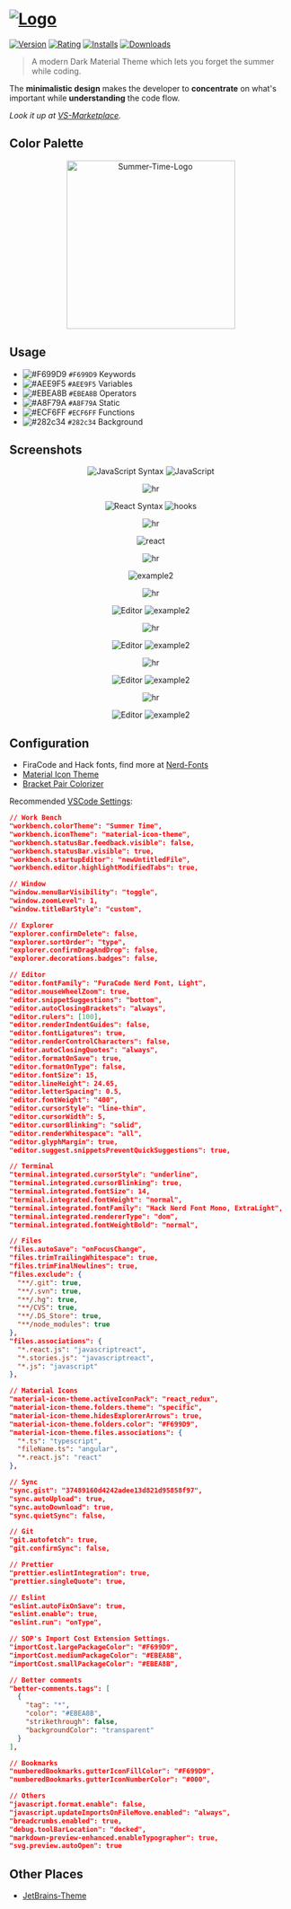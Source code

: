 # [![Logo](/images/logo-github.png)](https://marketplace.visualstudio.com/items?itemName=DennisVash.summer-time#overview)

[![Version](https://vsmarketplacebadge.apphb.com/version-short/DennisVash.summer-time.svg?subject=Summer%20Time&colorA=2B303B&colorB=A8F79A)](https://marketplace.visualstudio.com/items?itemName=DennisVash.summer-time) [![Rating](https://vsmarketplacebadge.apphb.com/rating/DennisVash.summer-time.svg?label=Ratings&colorA=2B303B&colorB=AEE9F5)](https://marketplace.visualstudio.com/items?itemName=DennisVash.summer-time) [![Installs](https://vsmarketplacebadge.apphb.com/installs/DennisVash.summer-time.svg?label=Installs&colorA=2B303B&colorB=F699D9)](https://marketplace.visualstudio.com/items?itemName=DennisVash.summer-time) [![Downloads](https://vsmarketplacebadge.apphb.com/downloads/DennisVash.summer-time.svg?label=Downloads&colorA=2B303B&colorB=EBEA8B)](https://marketplace.visualstudio.com/items?itemName=DennisVash.summer-time)

> A modern Dark Material Theme which lets you forget the summer while coding.

The **minimalistic design** makes the developer to **concentrate** on what's important while **understanding** the code flow.

*Look it up at [VS-Marketplace](https://marketplace.visualstudio.com/items?itemName=DennisVash.summer-time#overview).*

## Color Palette

<div align="center">
    <a>
        <img src="https://user-images.githubusercontent.com/27515937/52947285-f4f36b00-337e-11e9-9d42-06537443c648.png" alt="Summer-Time-Logo" width="300px" />
    </a>
</div>

## Usage

- ![#F699D9](https://placehold.it/15/F699D9/000000?text=+) `#F699D9` Keywords
- ![#AEE9F5](https://placehold.it/15/AEE9F5/000000?text=+) `#AEE9F5` Variables
- ![#EBEA8B](https://placehold.it/15/EBEA8B/000000?text=+) `#EBEA8B` Operators
- ![#A8F79A](https://placehold.it/15/A8F79A/000000?text=+) `#A8F79A` Static
- ![#ECF6FF](https://placehold.it/15/ECF6FF/000000?text=+) `#ECF6FF` Functions
- ![#282c34](https://placehold.it/15/282c34/000000?text=+) `#282c34` Background

## Screenshots

<div align="center">

![JavaScript Syntax](https://img.shields.io/badge/SYNTAX-JavaScript-gray.svg?colorB=F699D9)
![JavaScript](images/example-syntax-js.png)

![hr](images/hr.png)

![React Syntax](https://img.shields.io/badge/SYNTAX-React-gray.svg?colorB=F699D9)
![hooks](/images/example-syntax-react-stories.png)

![hr](images/hr.png)

![react](images/example-syntax-react.png)

![hr](images/hr.png)

![example2](/images/example-syntax-redux-actions.png)

![hr](images/hr.png)

![Editor](https://img.shields.io/badge/EDITOR-View-gray.svg?colorB=F699D9)
![example2](/images/example-editor-js.png)

![hr](images/hr.png)

![Editor](https://img.shields.io/badge/Syntax-JSON-gray.svg?colorB=F699D9)
![example2](/images/example-syntax-json.png)

![hr](images/hr.png)

![Editor](https://img.shields.io/badge/Syntax-HTML-gray.svg?colorB=F699D9)
![example2](/images/example-syntax-html.png)

![hr](images/hr.png)

![Editor](https://img.shields.io/badge/Syntax-Terminal-gray.svg?colorB=F699D9)
![example2](/images/example-syntax-terminal.png)

</div>

## Configuration

- FiraCode and Hack fonts, find more at [Nerd-Fonts](https://github.com/ryanoasis/nerd-fonts)
- [Material Icon Theme](https://marketplace.visualstudio.com/items?itemName=DennisVash.summer-time)
- [Bracket Pair Colorizer](https://marketplace.visualstudio.com/items?itemName=CoenraadS.bracket-pair-colorizer)

Recommended [VSCode Settings](https://code.visualstudio.com/docs/getstarted/settings):

```json
// Work Bench
"workbench.colorTheme": "Summer Time",
"workbench.iconTheme": "material-icon-theme",
"workbench.statusBar.feedback.visible": false,
"workbench.statusBar.visible": true,
"workbench.startupEditor": "newUntitledFile",
"workbench.editor.highlightModifiedTabs": true,

// Window
"window.menuBarVisibility": "toggle",
"window.zoomLevel": 1,
"window.titleBarStyle": "custom",

// Explorer
"explorer.confirmDelete": false,
"explorer.sortOrder": "type",
"explorer.confirmDragAndDrop": false,
"explorer.decorations.badges": false,

// Editor
"editor.fontFamily": "FuraCode Nerd Font, Light",
"editor.mouseWheelZoom": true,
"editor.snippetSuggestions": "bottom",
"editor.autoClosingBrackets": "always",
"editor.rulers": [100],
"editor.renderIndentGuides": false,
"editor.fontLigatures": true,
"editor.renderControlCharacters": false,
"editor.autoClosingQuotes": "always",
"editor.formatOnSave": true,
"editor.formatOnType": false,
"editor.fontSize": 15,
"editor.lineHeight": 24.65,
"editor.letterSpacing": 0.5,
"editor.fontWeight": "400",
"editor.cursorStyle": "line-thin",
"editor.cursorWidth": 5,
"editor.cursorBlinking": "solid",
"editor.renderWhitespace": "all",
"editor.glyphMargin": true,
"editor.suggest.snippetsPreventQuickSuggestions": true,

// Terminal
"terminal.integrated.cursorStyle": "underline",
"terminal.integrated.cursorBlinking": true,
"terminal.integrated.fontSize": 14,
"terminal.integrated.fontWeight": "normal",
"terminal.integrated.fontFamily": "Hack Nerd Font Mono, ExtraLight",
"terminal.integrated.rendererType": "dom",
"terminal.integrated.fontWeightBold": "normal",

// Files
"files.autoSave": "onFocusChange",
"files.trimTrailingWhitespace": true,
"files.trimFinalNewlines": true,
"files.exclude": {
  "**/.git": true,
  "**/.svn": true,
  "**/.hg": true,
  "**/CVS": true,
  "**/.DS_Store": true,
  "**/node_modules": true
},
"files.associations": {
  "*.react.js": "javascriptreact",
  "*.stories.js": "javascriptreact",
  "*.js": "javascript"
},

// Material Icons
"material-icon-theme.activeIconPack": "react_redux",
"material-icon-theme.folders.theme": "specific",
"material-icon-theme.hidesExplorerArrows": true,
"material-icon-theme.folders.color": "#F699D9",
"material-icon-theme.files.associations": {
  "*.ts": "typescript",
  "fileName.ts": "angular",
  "*.react.js": "react"
},

// Sync
"sync.gist": "37489160d4242adee13d821d95858f97",
"sync.autoUpload": true,
"sync.autoDownload": true,
"sync.quietSync": false,

// Git
"git.autofetch": true,
"git.confirmSync": false,

// Prettier
"prettier.eslintIntegration": true,
"prettier.singleQuote": true,

// Eslint
"eslint.autoFixOnSave": true,
"eslint.enable": true,
"eslint.run": "onType",

// SOP's Import Cost Extension Settings.
"importCost.largePackageColor": "#F699D9",
"importCost.mediumPackageColor": "#EBEA8B",
"importCost.smallPackageColor": "#EBEA8B",

// Better comments
"better-comments.tags": [
  {
    "tag": "*",
    "color": "#EBEA8B",
    "strikethrough": false,
    "backgroundColor": "transparent"
  }
],

// Bookmarks
"numberedBookmarks.gutterIconFillColor": "#F699D9",
"numberedBookmarks.gutterIconNumberColor": "#000",

// Others
"javascript.format.enable": false,
"javascript.updateImportsOnFileMove.enabled": "always",
"breadcrumbs.enabled": true,
"debug.toolBarLocation": "docked",
"markdown-preview-enhanced.enableTypographer": true,
"svg.preview.autoOpen": true
```

## Other Places

- [JetBrains-Theme](https://github.com/denvash/summer-time-theme-jetbrains)
